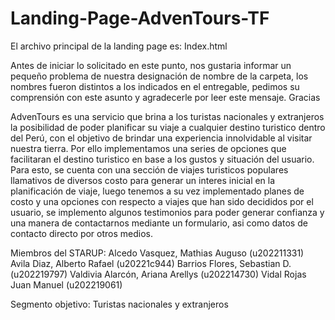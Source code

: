 # Landing-Page-AdvenTours-TF

El archivo principal de la landing page es: Index.html

Antes de iniciar lo solicitado en este punto, nos gustaria informar un pequeño problema de nuestra designación de nombre de la carpeta, los nombres fueron distintos a los indicados en el entregable, pedimos su comprensión con este asunto y agradecerle por leer este mensaje. Gracias

AdvenTours es una servicio que brina a los turistas nacionales y extranjeros la posibilidad de poder planificar su viaje a cualquier destino turistico dentro del Perú, con el objetivo de brindar una experiencia innolvidable al visitar nuestra tierra. Por ello implementamos una series de opciones que facilitaran el destino turistico en base a los gustos y situación del usuario. Para esto, se cuenta con una sección de viajes turisticos populares llamativos de diversos costo para generar un interes inicial en la planificación de viaje, luego tenemos a su vez implementado planes de costo y una opciones con respecto a viajes que han sido decididos por el usuario, se implemento algunos testimonios para poder generar confianza y una manera de contactarnos mediante un formulario, asi como datos de contacto directo por otros medios.

Miembros del STARUP: Alcedo Vasquez, Mathias Auguso (u202211331) Avila Diaz, Alberto Rafael (u20221c944) Barrios Flores, Sebastian D. (u202219797) Valdivia Alarcón, Ariana Arellys (u202214730) Vidal Rojas Juan Manuel (u202219061)

Segmento objetivo: Turistas nacionales y extranjeros
